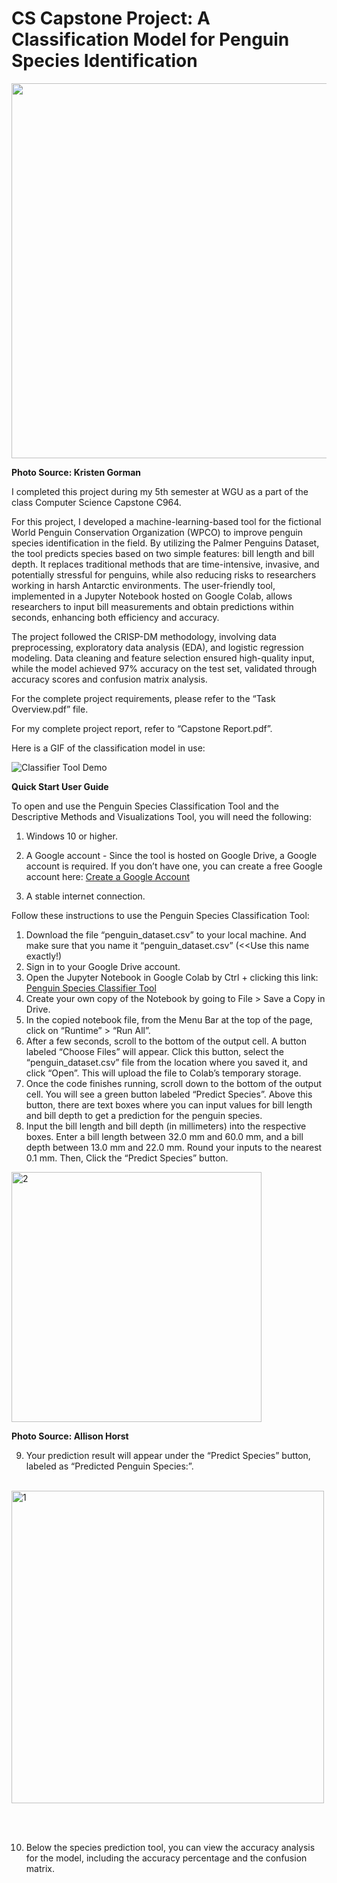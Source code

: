 # CS Capstone Project: A Classification Model for Penguin Species Identification

<img src="https://github.com/user-attachments/assets/3d5a3e2c-7bc6-40b2-bc72-ca535d60edbe" width="600" />

<strong> Photo Source: Kristen Gorman </strong>

I completed this project during my 5th semester at WGU as a part of the class Computer Science Capstone C964.

For this project, I developed a machine-learning-based tool for the fictional World Penguin Conservation Organization (WPCO) to improve penguin species identification in the field. By utilizing the Palmer Penguins Dataset, the tool predicts species based on two simple features: bill length and bill depth. It replaces traditional methods that are time-intensive, invasive, and potentially stressful for penguins, while also reducing risks to researchers working in harsh Antarctic environments. The user-friendly tool, implemented in a Jupyter Notebook hosted on Google Colab, allows researchers to input bill measurements and obtain predictions within seconds, enhancing both efficiency and accuracy.

The project followed the CRISP-DM methodology, involving data preprocessing, exploratory data analysis (EDA), and logistic regression modeling. Data cleaning and feature selection ensured high-quality input, while the model achieved 97% accuracy on the test set, validated through accuracy scores and confusion matrix analysis.

For the complete project requirements, please refer to the “Task Overview.pdf” file.  

For my complete project report, refer to “Capstone Report.pdf”.

Here is a GIF of the classification model in use:

![Classifier Tool Demo](./1.gif)

<strong>Quick Start User Guide</strong>

To open and use the Penguin Species Classification Tool and the Descriptive Methods and Visualizations Tool, you will need the following:
1.	Windows 10 or higher.
2.	A Google account - Since the tool is hosted on Google Drive, a Google account is required. If you don’t have one, you can create a free Google account here: [Create a Google Account](https://accounts.google.com/lifecycle/steps/signup/name?ddm=1&dsh=S-2026582058:1736179676853473&flowEntry=SignUp&flowName=GlifWebSignIn&TL=AE--Llxb3Mblayj1KetpvK5y9YL-meV8XxDieu9SUnZQZe13piY2j95vxeUr1htC&continue=https://accounts.google.com/ManageAccount?nc%3D1)

3.	A stable internet connection.

Follow these instructions to use the Penguin Species Classification Tool:

1.	Download the file “penguin_dataset.csv” to your local machine. And make sure that you name it “penguin_dataset.csv” (<<Use this name exactly!)
2.	Sign in to your Google Drive account.
3.	Open the Jupyter Notebook in Google Colab by Ctrl + clicking this link: [Penguin Species Classifier Tool](https://colab.research.google.com/drive/1RB8iSRPPP8LA0K7Bhd2xRc21KiQwls2z?usp=drive_link)
4.	Create your own copy of the Notebook by going to File > Save a Copy in Drive.
5.	 In the copied notebook file, from the Menu Bar at the top of the page, click on “Runtime” > “Run All”.
6.	 After a few seconds, scroll to the bottom of the output cell. A button labeled “Choose Files” will appear. Click this button, select the “penguin_dataset.csv” file from the location where you saved it, and click “Open”. This will upload the file to Colab’s temporary storage.
7.	Once the code finishes running, scroll down to the bottom of the output cell. You will see a green button labeled “Predict Species”. Above this button, there are text boxes where you can input values for bill length and bill depth to get a prediction for the penguin species.
8.	Input the bill length and bill depth (in millimeters) into the respective boxes. Enter a bill length between 32.0 mm and 60.0 mm, and a bill depth between 13.0 mm and 22.0 mm. Round your inputs to the nearest 0.1 mm. Then, Click the “Predict Species” button.

<img src="https://github.com/user-attachments/assets/774a2b58-e75e-44c4-9929-8ad0acfa5491" alt="2" width="400">

<strong> Photo Source: Allison Horst </strong>

9.	Your prediction result will appear under the “Predict Species” button, labeled as “Predicted Penguin Species:”.<br><br>
    

<img src="https://github.com/user-attachments/assets/bb0d37ba-ffce-4a03-a2ed-748e77267751" alt="1" width="500">

<br><br>

10.	Below the species prediction tool, you can view the accuracy analysis for the model, including the accuracy percentage and the confusion matrix.


